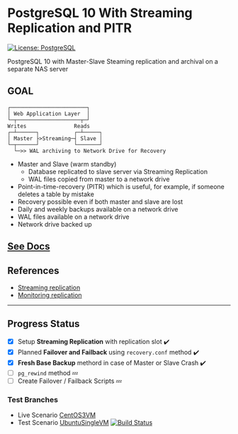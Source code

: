 # PostgreSQL 10 With Streaming Replication and PITR
[![License: PostgreSQL](https://img.shields.io/badge/license-PostgreSQL-blue.svg)](https://www.postgresql.org/about/licence/)

PostgreSQL 10 with Master-Slave Steaming replication and archival on a separate NAS server

## GOAL

```
┌────────────────────────┐
│ Web Application Layer  │ 
└─┬────────────────────┬─┘ 
Writes	             Reads
┌─┴──────┐           ┌─┴─────┐
│ Master ├>Streaming─┤ Slave │  
└─┬──────┘           └───────┘	    
  └─>> WAL archiving to Network Drive for Recovery               
```
* Master and Slave (warm standby)
    * Database replicated to slave server via Streaming Replication
    * WAL files copied from master to a network drive
* Point-in-time-recovery (PITR) which is useful, for example, if someone deletes a table by mistake
* Recovery possible even if both master and slave are lost
* Daily and weekly backups available on a network drive
* WAL files available on a network drive
* Network drive backed up

## [See Docs](https://github.com/arashpath/postgresql10-replication/wiki)

## References
- [Streaming replication](https://snippets.aktagon.com/snippets/824-postgresql-10-with-streaming-replication-and-pitr)
- [Monitoring replication](https://pgdash.io/blog/monitoring-postgres-replication.html)

----
## Progress Status
- [x] Setup __Streaming Replication__ with replication slot :heavy_check_mark:
- [x] Planned __Failover and Failback__ using `recovery.conf` method :heavy_check_mark:
- [x] __Fresh Base Backup__ methord in case of Master or Slave Crash :heavy_check_mark:
- [ ] `pg_rewind` method :zzz:
- [ ] Create Failover / Failback Scripts :zzz:

### Test Branches
- Live Scenario [CentOS3VM](../CentOS3VM/CentOS3VM)
- Test Scenario [UbuntuSingleVM](../UbuntuSingleVM/UbuntuSingleVM)
[![Build Status](https://travis-ci.org/arashpath/postgresql10-replication.svg?branch=UbuntuSingleVM)](https://travis-ci.org/arashpath/postgresql10-replication)
